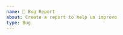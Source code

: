 ```yaml
---
name: 🐞 Bug Report
about: Create a report to help us improve
type: Bug
---
```


<!--
Fuyu projects utilize a freeform issue template, so contributors should read these brief instructions before submitting an issue.

Before opening a new issue, check for existing similar issues and contribute to them instead.

Consider including the following information where applicable:

- **Describe the Bug**: A clear and concise description of what the bug is.
- **How to Reproduce**: Steps to reproduce the behavior.
- **Expected Behavior**: A clear and concise description of what you expected to happen.
- **Environment**: Software version, operating system, etc.
- **Additional Context**: Add any other context about the problem here (additional description, notes, logs, screenshots, etc.).
- Some other format or sections if you feel that would better convey the information.

Do not use issues for questions or support; instead, use GitHub Discussions at https://github.com/orgs/fuyulang/discussions.
-->
